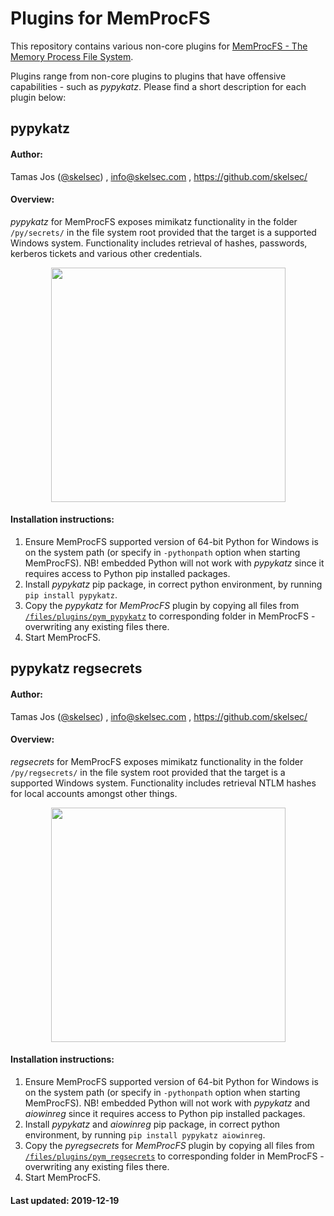 Plugins for MemProcFS
===============================
This repository contains various non-core plugins for [MemProcFS - The Memory Process File System](https://github.com/ufrisk/MemProcFS).

Plugins range from non-core plugins to plugins that have offensive capabilities - such as _pypykatz_. Please find a short description for each plugin below:

## pypykatz

#### Author:
Tamas Jos ([@skelsec](https://twitter.com/SkelSec)) , info@skelsec.com , https://github.com/skelsec/

#### Overview:
_pypykatz_ for MemProcFS exposes mimikatz functionality in the folder `/py/secrets/` in the file system root provided that the target is a supported Windows system. Functionality includes retrieval of hashes, passwords, kerberos tickets and various other credentials.
<p align="center"><img src="https://raw.githubusercontent.com/wiki/ufrisk/MemProcFS-plugins/resources/p_pypykatz_1.png" height="375"/></p>

#### Installation instructions:
1) Ensure MemProcFS supported version of 64-bit Python for Windows is on the system path (or specify in `-pythonpath` option when starting MemProcFS). NB! embedded Python will not work with _pypykatz_ since it requires access to Python pip installed packages.
2) Install _pypykatz_ pip package, in correct python environment, by running `pip install pypykatz`.
3) Copy the _pypykatz_ for _MemProcFS_ plugin by copying all files from [`/files/plugins/pym_pypykatz`](https://github.com/ufrisk/MemProcFS-plugins/tree/master/files/plugins/pym_pypykatz) to corresponding folder in MemProcFS - overwriting any existing files there.
4) Start MemProcFS.

## pypykatz regsecrets

#### Author:
Tamas Jos ([@skelsec](https://twitter.com/SkelSec)) , info@skelsec.com , https://github.com/skelsec/

#### Overview:
_regsecrets_ for MemProcFS exposes mimikatz functionality in the folder `/py/regsecrets/` in the file system root provided that the target is a supported Windows system. Functionality includes retrieval NTLM hashes for local accounts amongst other things.
<p align="center"><img src="https://raw.githubusercontent.com/wiki/ufrisk/MemProcFS-plugins/resources/p_regsecrets_1.png" height="375"/></p>

#### Installation instructions:
1) Ensure MemProcFS supported version of 64-bit Python for Windows is on the system path (or specify in `-pythonpath` option when starting MemProcFS). NB! embedded Python will not work with _pypykatz_ and _aiowinreg_ since it requires access to Python pip installed packages.
2) Install _pypykatz_ and _aiowinreg_ pip package, in correct python environment, by running `pip install pypykatz aiowinreg`.
3) Copy the _pyregsecrets_ for _MemProcFS_ plugin by copying all files from [`/files/plugins/pym_regsecrets`](https://github.com/ufrisk/MemProcFS-plugins/tree/master/files/plugins/pym_regsecrets) to corresponding folder in MemProcFS - overwriting any existing files there.
4) Start MemProcFS.

#### Last updated: 2019-12-19
